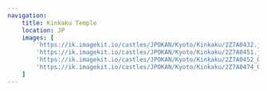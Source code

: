 ```yaml
---
navigation:
    title: Kinkaku Temple
    location: JP
    images: [
        'https://ik.imagekit.io/castles/JPOKAN/Kyoto/Kinkaku/2Z7A0432.jpg?updatedAt=1736334942258',
        'https://ik.imagekit.io/castles/JPOKAN/Kyoto/Kinkaku/2Z7A0451.jpg?updatedAt=1736350108336',
        'https://ik.imagekit.io/castles/JPOKAN/Kyoto/Kinkaku/2Z7A0452_01.jpg?updatedAt=1736348685527',
        'https://ik.imagekit.io/castles/JPOKAN/Kyoto/Kinkaku/2Z7A0474_01.jpg?updatedAt=1736348687429'
    ]
---
```

#
